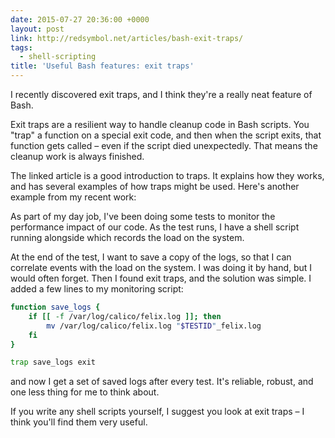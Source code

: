 ```yaml
---
date: 2015-07-27 20:36:00 +0000
layout: post
link: http://redsymbol.net/articles/bash-exit-traps/
tags:
  - shell-scripting
title: 'Useful Bash features: exit traps'
---
```


I recently discovered exit traps, and I think they're a really neat feature of Bash.

Exit traps are a resilient way to handle cleanup code in Bash scripts. You "trap" a function on a special exit code, and then when the script exits, that function gets called – even if the script died unexpectedly. That means the cleanup work is always finished.

The linked article is a good introduction to traps. It explains how they works, and has several examples of how traps might be used. Here's another example from my recent work:

As part of my day job, I've been doing some tests to monitor the performance impact of our code. As the test runs, I have a shell script running alongside which records the load on the system.

At the end of the test, I want to save a copy of the logs, so that I can correlate events with the load on the system. I was doing it by hand, but I would often forget. Then I found exit traps, and the solution was simple. I added a few lines to my monitoring script:

```bash
function save_logs {
    if [[ -f /var/log/calico/felix.log ]]; then
        mv /var/log/calico/felix.log "$TESTID"_felix.log
    fi
}

trap save_logs exit
```

and now I get a set of saved logs after every test.
It's reliable, robust, and one less thing for me to think about.

If you write any shell scripts yourself, I suggest you look at exit traps – I think you'll find them very useful.